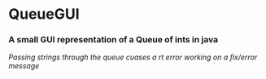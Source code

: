 # QueueGUI
### A small GUI representation of a Queue of ints in java
*Passing strings through the queue cuases a rt error working on a fix/error message*
